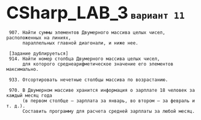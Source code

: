 # <span style="font-size:45px;">CSharp_LAB_3</span> `вариант 11`

     907. Найти суммы элементов Двумерного массива целых чисел, расположенных на линиях,
          параллельных главной диагонали, и ниже нее.
        
     [Задание дублируеться] 
     914. Найти номер столбца Двумерного массива целых чисел,
          для которого среднеарифметическое значение его элементов максимально.

     933. Отсортировать нечетные столбцы массива по возрастанию.

     970. В Двумерном массиве хранится информация о зарплате 18 человек за каждый месяц года
          (в первом столбце — зарплата за январь, во втором — за февраль и т. д.).
          Составить программу для расчета средней зарплаты за любой месяц.